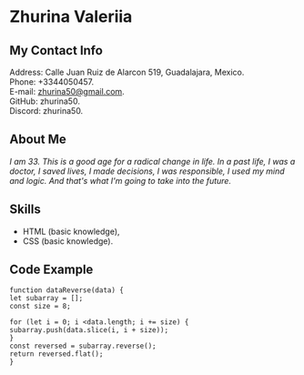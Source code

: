 # Zhurina Valeriia

## My Contact Info

Address: Calle Juan Ruiz de Alarcon 519, Guadalajara, Mexico. <br>
Phone: +3344050457. <br>
E-mail: zhurina50@gmail.com. <br>
GitHub: zhurina50.<br>
Discord: zhurina50.


## About Me
*I am 33. This is a good age for a radical change in life. 
In a past life, I was a doctor, I saved lives, I made decisions, 
I was responsible, I used my mind and logic. 
And that's what I'm going to take into the future.*

## Skills
* HTML (basic knowledge),
* CSS (basic knowledge).

## Code Example
```
function dataReverse(data) {
let subarray = [];
const size = 8;

for (let i = 0; i <data.length; i += size) {
subarray.push(data.slice(i, i + size));
}
const reversed = subarray.reverse();
return reversed.flat();
}
```

